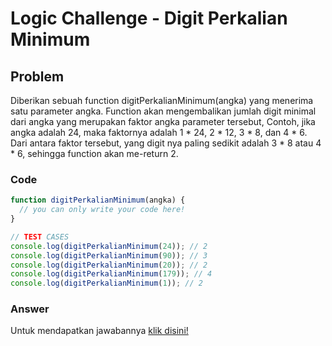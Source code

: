 # Logic Challenge - Digit Perkalian Minimum

## Problem
Diberikan sebuah function digitPerkalianMinimum(angka) yang menerima satu parameter angka. 
Function akan mengembalikan jumlah digit minimal dari angka yang merupakan faktor angka parameter tersebut, Contoh, jika angka adalah 24, maka faktornya adalah 1 * 24, 2 * 12, 3 * 8, dan 4 * 6. Dari antara faktor tersebut, yang digit nya paling sedikit adalah 3 * 8 atau 4 * 6, sehingga function akan me-return 2.

### Code

```javascript
function digitPerkalianMinimum(angka) {
  // you can only write your code here!
}

// TEST CASES
console.log(digitPerkalianMinimum(24)); // 2
console.log(digitPerkalianMinimum(90)); // 3
console.log(digitPerkalianMinimum(20)); // 2
console.log(digitPerkalianMinimum(179)); // 4
console.log(digitPerkalianMinimum(1)); // 2
```

### Answer
Untuk mendapatkan jawabannya [klik disini!](answer.js)
